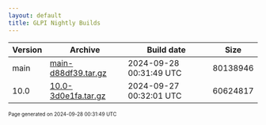 ```yaml
---
layout: default
title: GLPI Nightly Builds
---
```


Version|Archive|Build date|Size
---|---|---|---
main|[main-d88df39.tar.gz](main-d88df39.tar.gz)|2024-09-28 00:31:49 UTC|80138946
10.0|[10.0-3d0e1fa.tar.gz](10.0-3d0e1fa.tar.gz)|2024-09-27 00:32:01 UTC|60624817

<font size="1">Page generated on 2024-09-28 00:31:49 UTC</font>
